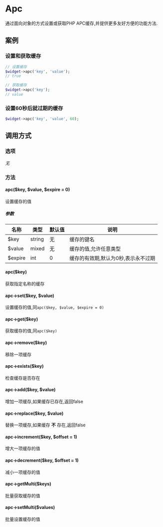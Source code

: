 Apc
===

通过面向对象的方式设置或获取PHP APC缓存,并提供更多友好方便的功能方法.

案例
----

### 设置和获取缓存
```php
// 设置缓存
$widget->apc('key', 'value');
// true

// 获取缓存
$widget->apc('key');
// value
```

### 设置60秒后就过期的缓存
```php
$widget->apc('key', 'value', 60);
```

调用方式
-------

### 选项

*无*

### 方法

#### apc($key, $value, $expire = 0)
设置缓存的值

##### 参数

| 名称      | 类型      | 默认值    | 说明                                  |
|-----------|-----------|-----------|---------------------------------------|
| $key      | string    | 无        | 缓存的键名                            |
| $value    | mixed     | 无        | 缓存的值,允许任意类型                 |
| $expire   | int       | 0         | 缓存的有效期,默认为0秒,表示永不过期   |

#### apc($key)
获取指定名称的缓存

#### apc->set($key, $value)
设置缓存的值,同`apc($key, $value, $expire = 0)`

#### apc->get($key)
获取缓存的值,同`apc($key)`

#### apc->remove($key)
移除一项缓存

#### apc->exists($key)
检查缓存是否存在

#### apc->add($key, $value)
增加一项缓存,如果缓存已存在,返回false

#### apc->replace($key, $value)
替换一项缓存,如果缓存 **不** 存在,返回false

#### apc->increment($key, $offset = 1)
增大一项缓存的值

#### apc->decrement($key, $offset = 1)
减小一项缓存的值

#### apc->getMulti($keys)
批量获取缓存的值

#### apc->setMulti($values)
批量设置缓存的值
